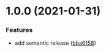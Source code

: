 # 1.0.0 (2021-01-31)


### Features

* add semantic release ([bba6158](https://github.com/maviola5/prometheus/commit/bba6158cbd8e55394257d053c0fbad2eb678fe3e))
